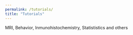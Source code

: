 ```yaml
---
permalink: /tutorials/
title: "Tutorials"
---
```


MRI, Behavior, Inmunohistochemistry, Statististics and others